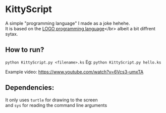 # KittyScript
 A simple "programming language" I made as a joke hehehe.</br>
 It is based on the [LOGO programming language](https://en.wikipedia.org/wiki/Logo_(programming_language))</br>
 albeit a bit diffrent sytax.
 
## How to run?
`python KittyScript.py <filename>.ks`
Eg:
`python KittyScript.py hello.ks`

Example video:
https://www.youtube.com/watch?v=6Vcs3-umxTA

## Dependencies:

It only uses `turtle` for drawing to the screen</br>
and `sys` for reading the command line arguments</br>
